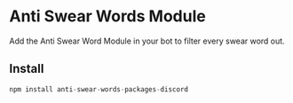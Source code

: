 # Anti Swear Words Module

Add the Anti Swear Word Module in your bot to filter every swear word out.

## Install

```js
npm install anti-swear-words-packages-discord
```